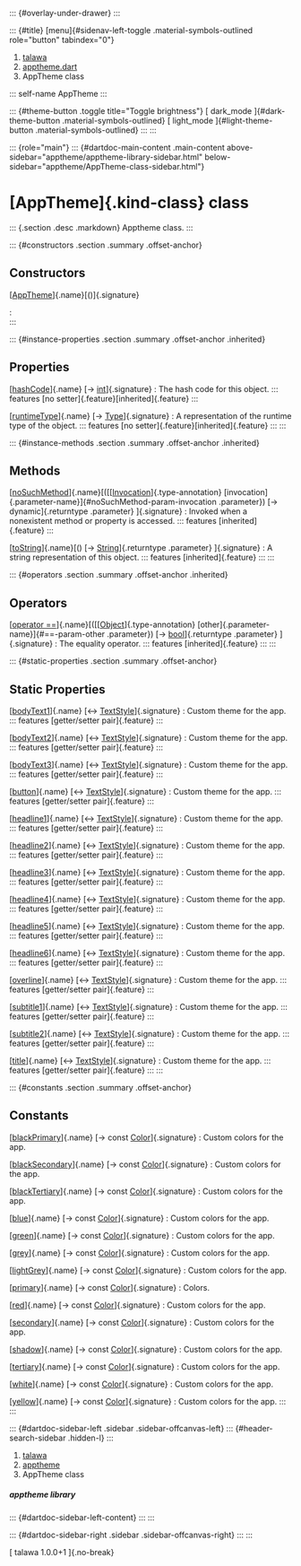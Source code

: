 ::: {#overlay-under-drawer}
:::

::: {#title}
[menu]{#sidenav-left-toggle .material-symbols-outlined role="button"
tabindex="0"}

1.  [talawa](../index.html)
2.  [apptheme.dart](../apptheme/)
3.  AppTheme class

::: self-name
AppTheme
:::

::: {#theme-button .toggle title="Toggle brightness"}
[ dark_mode ]{#dark-theme-button .material-symbols-outlined} [
light_mode ]{#light-theme-button .material-symbols-outlined}
:::
:::

::: {role="main"}
::: {#dartdoc-main-content .main-content above-sidebar="apptheme/apptheme-library-sidebar.html" below-sidebar="apptheme/AppTheme-class-sidebar.html"}
<div>

# [AppTheme]{.kind-class} class

</div>

::: {.section .desc .markdown}
Apptheme class.
:::

::: {#constructors .section .summary .offset-anchor}
## Constructors

[[AppTheme](../apptheme/AppTheme/AppTheme.html)]{.name}[()]{.signature}

:   
:::

::: {#instance-properties .section .summary .offset-anchor .inherited}
## Properties

[[hashCode](https://api.flutter.dev/flutter/dart-core/Object/hashCode.html)]{.name} [→ [int](https://api.flutter.dev/flutter/dart-core/int-class.html)]{.signature}
:   The hash code for this object.
    ::: features
    [no setter]{.feature}[inherited]{.feature}
    :::

[[runtimeType](https://api.flutter.dev/flutter/dart-core/Object/runtimeType.html)]{.name} [→ [Type](https://api.flutter.dev/flutter/dart-core/Type-class.html)]{.signature}
:   A representation of the runtime type of the object.
    ::: features
    [no setter]{.feature}[inherited]{.feature}
    :::
:::

::: {#instance-methods .section .summary .offset-anchor .inherited}
## Methods

[[noSuchMethod](https://api.flutter.dev/flutter/dart-core/Object/noSuchMethod.html)]{.name}[([[[Invocation](https://api.flutter.dev/flutter/dart-core/Invocation-class.html)]{.type-annotation} [invocation]{.parameter-name}]{#noSuchMethod-param-invocation .parameter}) [→ dynamic]{.returntype .parameter} ]{.signature}
:   Invoked when a nonexistent method or property is accessed.
    ::: features
    [inherited]{.feature}
    :::

[[toString](https://api.flutter.dev/flutter/dart-core/Object/toString.html)]{.name}[() [→ [String](https://api.flutter.dev/flutter/dart-core/String-class.html)]{.returntype .parameter} ]{.signature}
:   A string representation of this object.
    ::: features
    [inherited]{.feature}
    :::
:::

::: {#operators .section .summary .offset-anchor .inherited}
## Operators

[[operator ==](https://api.flutter.dev/flutter/dart-core/Object/operator_equals.html)]{.name}[([[[Object](https://api.flutter.dev/flutter/dart-core/Object-class.html)]{.type-annotation} [other]{.parameter-name}]{#==-param-other .parameter}) [→ [bool](https://api.flutter.dev/flutter/dart-core/bool-class.html)]{.returntype .parameter} ]{.signature}
:   The equality operator.
    ::: features
    [inherited]{.feature}
    :::
:::

::: {#static-properties .section .summary .offset-anchor}
## Static Properties

[[bodyText1](../apptheme/AppTheme/bodyText1.html)]{.name} [↔ [TextStyle](https://api.flutter.dev/flutter/painting/TextStyle-class.html)]{.signature}
:   Custom theme for the app.
    ::: features
    [getter/setter pair]{.feature}
    :::

[[bodyText2](../apptheme/AppTheme/bodyText2.html)]{.name} [↔ [TextStyle](https://api.flutter.dev/flutter/painting/TextStyle-class.html)]{.signature}
:   Custom theme for the app.
    ::: features
    [getter/setter pair]{.feature}
    :::

[[bodyText3](../apptheme/AppTheme/bodyText3.html)]{.name} [↔ [TextStyle](https://api.flutter.dev/flutter/painting/TextStyle-class.html)]{.signature}
:   Custom theme for the app.
    ::: features
    [getter/setter pair]{.feature}
    :::

[[button](../apptheme/AppTheme/button.html)]{.name} [↔ [TextStyle](https://api.flutter.dev/flutter/painting/TextStyle-class.html)]{.signature}
:   Custom theme for the app.
    ::: features
    [getter/setter pair]{.feature}
    :::

[[headline1](../apptheme/AppTheme/headline1.html)]{.name} [↔ [TextStyle](https://api.flutter.dev/flutter/painting/TextStyle-class.html)]{.signature}
:   Custom theme for the app.
    ::: features
    [getter/setter pair]{.feature}
    :::

[[headline2](../apptheme/AppTheme/headline2.html)]{.name} [↔ [TextStyle](https://api.flutter.dev/flutter/painting/TextStyle-class.html)]{.signature}
:   Custom theme for the app.
    ::: features
    [getter/setter pair]{.feature}
    :::

[[headline3](../apptheme/AppTheme/headline3.html)]{.name} [↔ [TextStyle](https://api.flutter.dev/flutter/painting/TextStyle-class.html)]{.signature}
:   Custom theme for the app.
    ::: features
    [getter/setter pair]{.feature}
    :::

[[headline4](../apptheme/AppTheme/headline4.html)]{.name} [↔ [TextStyle](https://api.flutter.dev/flutter/painting/TextStyle-class.html)]{.signature}
:   Custom theme for the app.
    ::: features
    [getter/setter pair]{.feature}
    :::

[[headline5](../apptheme/AppTheme/headline5.html)]{.name} [↔ [TextStyle](https://api.flutter.dev/flutter/painting/TextStyle-class.html)]{.signature}
:   Custom theme for the app.
    ::: features
    [getter/setter pair]{.feature}
    :::

[[headline6](../apptheme/AppTheme/headline6.html)]{.name} [↔ [TextStyle](https://api.flutter.dev/flutter/painting/TextStyle-class.html)]{.signature}
:   Custom theme for the app.
    ::: features
    [getter/setter pair]{.feature}
    :::

[[overline](../apptheme/AppTheme/overline.html)]{.name} [↔ [TextStyle](https://api.flutter.dev/flutter/painting/TextStyle-class.html)]{.signature}
:   Custom theme for the app.
    ::: features
    [getter/setter pair]{.feature}
    :::

[[subtitle1](../apptheme/AppTheme/subtitle1.html)]{.name} [↔ [TextStyle](https://api.flutter.dev/flutter/painting/TextStyle-class.html)]{.signature}
:   Custom theme for the app.
    ::: features
    [getter/setter pair]{.feature}
    :::

[[subtitle2](../apptheme/AppTheme/subtitle2.html)]{.name} [↔ [TextStyle](https://api.flutter.dev/flutter/painting/TextStyle-class.html)]{.signature}
:   Custom theme for the app.
    ::: features
    [getter/setter pair]{.feature}
    :::

[[title](../apptheme/AppTheme/title.html)]{.name} [↔ [TextStyle](https://api.flutter.dev/flutter/painting/TextStyle-class.html)]{.signature}
:   Custom theme for the app.
    ::: features
    [getter/setter pair]{.feature}
    :::
:::

::: {#constants .section .summary .offset-anchor}
## Constants

[[blackPrimary](../apptheme/AppTheme/blackPrimary-constant.html)]{.name} [→ const [Color](https://api.flutter.dev/flutter/painting/Color-class.html)]{.signature}
:   Custom colors for the app.

[[blackSecondary](../apptheme/AppTheme/blackSecondary-constant.html)]{.name} [→ const [Color](https://api.flutter.dev/flutter/painting/Color-class.html)]{.signature}
:   Custom colors for the app.

[[blackTertiary](../apptheme/AppTheme/blackTertiary-constant.html)]{.name} [→ const [Color](https://api.flutter.dev/flutter/painting/Color-class.html)]{.signature}
:   Custom colors for the app.

[[blue](../apptheme/AppTheme/blue-constant.html)]{.name} [→ const [Color](https://api.flutter.dev/flutter/painting/Color-class.html)]{.signature}
:   Custom colors for the app.

[[green](../apptheme/AppTheme/green-constant.html)]{.name} [→ const [Color](https://api.flutter.dev/flutter/painting/Color-class.html)]{.signature}
:   Custom colors for the app.

[[grey](../apptheme/AppTheme/grey-constant.html)]{.name} [→ const [Color](https://api.flutter.dev/flutter/painting/Color-class.html)]{.signature}
:   Custom colors for the app.

[[lightGrey](../apptheme/AppTheme/lightGrey-constant.html)]{.name} [→ const [Color](https://api.flutter.dev/flutter/painting/Color-class.html)]{.signature}
:   Custom colors for the app.

[[primary](../apptheme/AppTheme/primary-constant.html)]{.name} [→ const [Color](https://api.flutter.dev/flutter/painting/Color-class.html)]{.signature}
:   Colors.

[[red](../apptheme/AppTheme/red-constant.html)]{.name} [→ const [Color](https://api.flutter.dev/flutter/painting/Color-class.html)]{.signature}
:   Custom colors for the app.

[[secondary](../apptheme/AppTheme/secondary-constant.html)]{.name} [→ const [Color](https://api.flutter.dev/flutter/painting/Color-class.html)]{.signature}
:   Custom colors for the app.

[[shadow](../apptheme/AppTheme/shadow-constant.html)]{.name} [→ const [Color](https://api.flutter.dev/flutter/painting/Color-class.html)]{.signature}
:   Custom colors for the app.

[[tertiary](../apptheme/AppTheme/tertiary-constant.html)]{.name} [→ const [Color](https://api.flutter.dev/flutter/painting/Color-class.html)]{.signature}
:   Custom colors for the app.

[[white](../apptheme/AppTheme/white-constant.html)]{.name} [→ const [Color](https://api.flutter.dev/flutter/painting/Color-class.html)]{.signature}
:   Custom colors for the app.

[[yellow](../apptheme/AppTheme/yellow-constant.html)]{.name} [→ const [Color](https://api.flutter.dev/flutter/painting/Color-class.html)]{.signature}
:   Custom colors for the app.
:::
:::

::: {#dartdoc-sidebar-left .sidebar .sidebar-offcanvas-left}
::: {#header-search-sidebar .hidden-l}
:::

1.  [talawa](../index.html)
2.  [apptheme](../apptheme/)
3.  AppTheme class

##### apptheme library

::: {#dartdoc-sidebar-left-content}
:::
:::

::: {#dartdoc-sidebar-right .sidebar .sidebar-offcanvas-right}
:::
:::

[ talawa 1.0.0+1 ]{.no-break}

